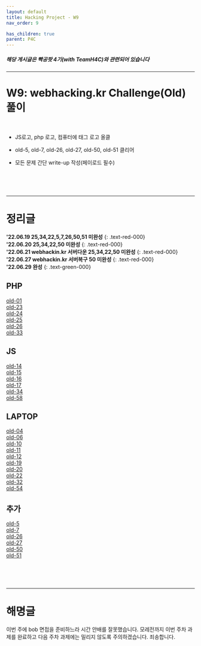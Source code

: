 ```yaml
---
layout: default
title: Hacking Project - W9
nav_order: 9

has_children: true
parent: P4C
---
```


##### 해당 게시글은 빡공팟 4기(with TeamH4C)와 관련되어 있습니다
-----

# W9:  webhacking.kr Challenge(Old) 풀이

<br>

- JS로고, php 로고, 컴퓨터에 태그 로고 올클

- old-5, old-7, old-26, old-27, old-50, old-51 클리어

- 모든 문제 간단 write-up 작성(페이로드 필수)

<br>
<br>
<br>

-----

# 정리글

**'22.06.19 25,34,22,5,7,26,50,51 미완성**
{: .text-red-000}  
**'22.06.20 25,34,22,50 미완성**
{: .text-red-000}  
**'22.06.21 webhackin.kr 서버다운 25,34,22,50 미완성**
{: .text-red-000}  
**'22.06.27 webhackin.kr 서버복구 50 미완성**
{: .text-red-000}   
**'22.06.29 완성**
{: .text-green-000}  

## PHP

[old-01](https://jminis.github.io/docs/P4C/Day57/#-webhackingkrold-01php)  
[old-23](https://jminis.github.io/docs/P4C/Day57/#-webhackingkrold-023php)  
[old-24](https://jminis.github.io/docs/P4C/Day57/#-webhackingkrold-024php)  
[old-25](https://jminis.github.io/docs/P4C/Day57/#-webhackingkrold-025php)   
[old-26](https://jminis.github.io/docs/P4C/Day59/#-webhackingkrold-026php)  
[old-33](https://jminis.github.io/docs/P4C/Day59/#-webhackingkrold-033php)


## JS
[old-14](https://jminis.github.io/docs/P4C/Day62/#-webhackingkrold-14js)  
[old-15](https://jminis.github.io/docs/P4C/Day62/#-webhackingkrold-15js)  
[old-16](https://jminis.github.io/docs/P4C/Day62/#-webhackingkrold-16js)  
[old-17](https://jminis.github.io/docs/P4C/Day62/#-webhackingkrold-17js)  
[old-34](https://jminis.github.io/docs/P4C/Day63/#-webhackingkrold-34js)   
[old-58](https://jminis.github.io/docs/P4C/Day63/#-webhackingkrold-58js)


## LAPTOP
[old-04](https://jminis.github.io/docs/P4C/Day63/#-webhackingkrold-4laptop)  
[old-06](https://jminis.github.io/docs/P4C/Day63/#-webhackingkrold-6laptop)  
[old-10](https://jminis.github.io/docs/P4C/Day63/#-webhackingkrold-10laptop)  
[old-11](https://jminis.github.io/docs/P4C/Day63/#-webhackingkrold-11laptop)  
[old-12](https://jminis.github.io/docs/P4C/Day63/#-webhackingkrold-12laptop)  
[old-19](https://jminis.github.io/docs/P4C/Day63/#-webhackingkrold-19laptop)  
[old-20](https://jminis.github.io/docs/P4C/Day63/#-webhackingkrold-20laptop)  
[old-22](https://jminis.github.io/docs/P4C/Day63/#-webhackingkrold-22laptop)   
[old-32](https://jminis.github.io/docs/P4C/Day63/#-webhackingkrold-32laptop)  
[old-54](https://jminis.github.io/docs/P4C/Day63/#-webhackingkrold-54laptop)

## 추가
[old-5](https://jminis.github.io/docs/P4C/Day63/#-webhackingkrold-5)  
[old-7](https://jminis.github.io/docs/P4C/Day64/#-webhackingkrold-7)  
[old-26](https://jminis.github.io/docs/P4C/Day59/#-webhackingkrold-026php)   
[old-27](https://jminis.github.io/docs/P4C/Day64/#-webhackingkrold-27)  
[old-50](https://jminis.github.io/docs/P4C/Day64/#-webhackingkrold-50)   
[old-51](https://jminis.github.io/docs/P4C/Day64/#-webhackingkrold-51) 

<br>
<br>
<br>

-----

# 해명글

이번 주에 bob 면접을 준비하느라 시간 안배를 잘못했습니다. 모레전까지 이번 주차 과제를 완료하고 다음 주차 과제에는 밀리지 않도록 주의하겠습니다. 죄송합니다.
